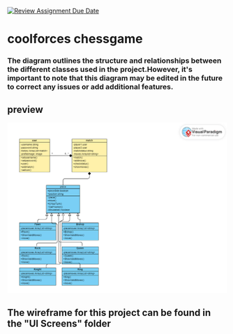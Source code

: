 [![Review Assignment Due Date](https://classroom.github.com/assets/deadline-readme-button-24ddc0f5d75046c5622901739e7c5dd533143b0c8e959d652212380cedb1ea36.svg)](https://classroom.github.com/a/s-rx3t9_)
# coolforces chessgame 

###  The diagram outlines the structure and relationships between the different classes used in the project.However, it's important to note that this diagram may be edited in the future to correct any issues or add additional features.
## preview
![Chess Image](uml.png)
## The wireframe for this project can be found in the "UI Screens" folder
